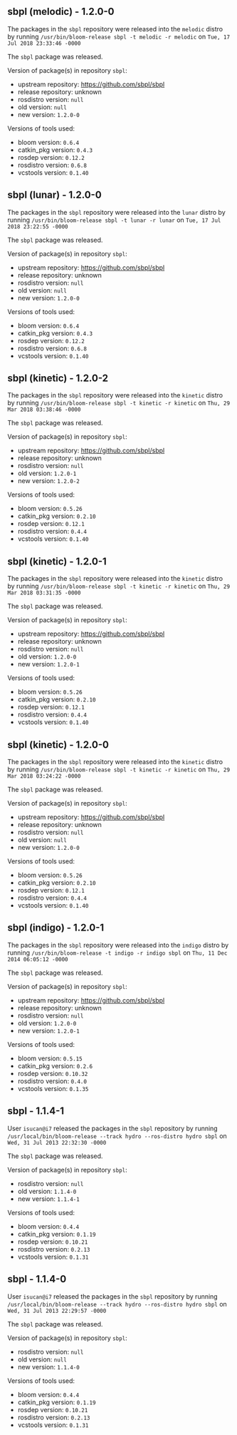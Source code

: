 ## sbpl (melodic) - 1.2.0-0

The packages in the `sbpl` repository were released into the `melodic` distro by running `/usr/bin/bloom-release sbpl -t melodic -r melodic` on `Tue, 17 Jul 2018 23:33:46 -0000`

The `sbpl` package was released.

Version of package(s) in repository `sbpl`:

- upstream repository: https://github.com/sbpl/sbpl
- release repository: unknown
- rosdistro version: `null`
- old version: `null`
- new version: `1.2.0-0`

Versions of tools used:

- bloom version: `0.6.4`
- catkin_pkg version: `0.4.3`
- rosdep version: `0.12.2`
- rosdistro version: `0.6.8`
- vcstools version: `0.1.40`


## sbpl (lunar) - 1.2.0-0

The packages in the `sbpl` repository were released into the `lunar` distro by running `/usr/bin/bloom-release sbpl -t lunar -r lunar` on `Tue, 17 Jul 2018 23:22:55 -0000`

The `sbpl` package was released.

Version of package(s) in repository `sbpl`:

- upstream repository: https://github.com/sbpl/sbpl
- release repository: unknown
- rosdistro version: `null`
- old version: `null`
- new version: `1.2.0-0`

Versions of tools used:

- bloom version: `0.6.4`
- catkin_pkg version: `0.4.3`
- rosdep version: `0.12.2`
- rosdistro version: `0.6.8`
- vcstools version: `0.1.40`


## sbpl (kinetic) - 1.2.0-2

The packages in the `sbpl` repository were released into the `kinetic` distro by running `/usr/bin/bloom-release sbpl -t kinetic -r kinetic` on `Thu, 29 Mar 2018 03:38:46 -0000`

The `sbpl` package was released.

Version of package(s) in repository `sbpl`:

- upstream repository: https://github.com/sbpl/sbpl
- release repository: unknown
- rosdistro version: `null`
- old version: `1.2.0-1`
- new version: `1.2.0-2`

Versions of tools used:

- bloom version: `0.5.26`
- catkin_pkg version: `0.2.10`
- rosdep version: `0.12.1`
- rosdistro version: `0.4.4`
- vcstools version: `0.1.40`


## sbpl (kinetic) - 1.2.0-1

The packages in the `sbpl` repository were released into the `kinetic` distro by running `/usr/bin/bloom-release sbpl -t kinetic -r kinetic` on `Thu, 29 Mar 2018 03:31:35 -0000`

The `sbpl` package was released.

Version of package(s) in repository `sbpl`:

- upstream repository: https://github.com/sbpl/sbpl
- release repository: unknown
- rosdistro version: `null`
- old version: `1.2.0-0`
- new version: `1.2.0-1`

Versions of tools used:

- bloom version: `0.5.26`
- catkin_pkg version: `0.2.10`
- rosdep version: `0.12.1`
- rosdistro version: `0.4.4`
- vcstools version: `0.1.40`


## sbpl (kinetic) - 1.2.0-0

The packages in the `sbpl` repository were released into the `kinetic` distro by running `/usr/bin/bloom-release sbpl -t kinetic -r kinetic` on `Thu, 29 Mar 2018 03:24:22 -0000`

The `sbpl` package was released.

Version of package(s) in repository `sbpl`:

- upstream repository: https://github.com/sbpl/sbpl
- release repository: unknown
- rosdistro version: `null`
- old version: `null`
- new version: `1.2.0-0`

Versions of tools used:

- bloom version: `0.5.26`
- catkin_pkg version: `0.2.10`
- rosdep version: `0.12.1`
- rosdistro version: `0.4.4`
- vcstools version: `0.1.40`


## sbpl (indigo) - 1.2.0-1

The packages in the `sbpl` repository were released into the `indigo` distro by running `/usr/bin/bloom-release -t indigo -r indigo sbpl` on `Thu, 11 Dec 2014 06:05:12 -0000`

The `sbpl` package was released.

Version of package(s) in repository `sbpl`:
- upstream repository: https://github.com/sbpl/sbpl
- release repository: unknown
- rosdistro version: `null`
- old version: `1.2.0-0`
- new version: `1.2.0-1`

Versions of tools used:
- bloom version: `0.5.15`
- catkin_pkg version: `0.2.6`
- rosdep version: `0.10.32`
- rosdistro version: `0.4.0`
- vcstools version: `0.1.35`


## sbpl - 1.1.4-1

User `isucan@i7` released the packages in the `sbpl` repository by running `/usr/local/bin/bloom-release --track hydro --ros-distro hydro sbpl` on `Wed, 31 Jul 2013 22:32:30 -0000`

The `sbpl` package was released.

Version of package(s) in repository `sbpl`:
- rosdistro version: `null`
- old version: `1.1.4-0`
- new version: `1.1.4-1`

Versions of tools used:
- bloom version: `0.4.4`
- catkin_pkg version: `0.1.19`
- rosdep version: `0.10.21`
- rosdistro version: `0.2.13`
- vcstools version: `0.1.31`


## sbpl - 1.1.4-0

User `isucan@i7` released the packages in the `sbpl` repository by running `/usr/local/bin/bloom-release --track hydro --ros-distro hydro sbpl` on `Wed, 31 Jul 2013 22:29:57 -0000`

The `sbpl` package was released.

Version of package(s) in repository `sbpl`:
- rosdistro version: `null`
- old version: `null`
- new version: `1.1.4-0`

Versions of tools used:
- bloom version: `0.4.4`
- catkin_pkg version: `0.1.19`
- rosdep version: `0.10.21`
- rosdistro version: `0.2.13`
- vcstools version: `0.1.31`



